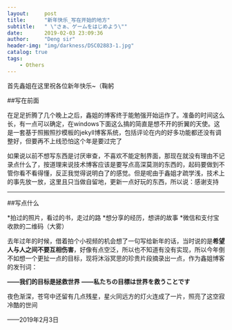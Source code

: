 ```yaml
---
layout:     post
title:      "新年快乐_写在开始的地方"
subtitle:   " \"さぁ、ゲームをはじめよう\""
date:       2019-02-03 23:09:36
author:     "Deng sir"
header-img: "img/darkness/DSC02883-1.jpg"
catalog: true
tags:
    - Others
---
```


首先鑫姐在这里祝各位新年快乐~（鞠躬

##写在前面

在足足折腾了几个晚上之后，鑫姐的博客终于能勉强开始运作了。准备的时间这么长，有一点可以确定，在windows下面这么搞的简直是想不开的折翼的天使。这是一套基于照搬照抄模板的jekyll博客系统，包括评论在内的好多功能都还没有调整好，但要再不上线恐怕这个年是要过完了

如果说以前不想写东西是讨厌审查，不喜欢不能定制界面，那现在就没有理由不记录点什么了，按道理来说技术博客应该是要写点高深莫测的东西的，起码要做到不管你看不看得懂，反正我觉得说明白了的感觉。但是呢由于鑫姐才疏学浅，技术上的事先放一放，这里且只当做自留地，更新一点好玩的东西，所以说：感谢支持

---

##写点什么

*拍过的照片，看过的书，走过的路
*想分享的经历，想讲的故事
*微信和支付宝收款的二维码（大雾）

去年过年的时候，借着拍个小视频的机会想了一句写给新年的话，当时说的是**希望人与人之间不要互相伤害**，好像有点空泛，所以也不知道有没有实现，所以今年倒不如想一个更扯一点的目标，现将沐浴冥思的珍贵片段摘录出一点，作为鑫姐博客的发刊词：

**——我们的目标是拯救世界**
**——私たちの目標は世界を救うことです**

夜色渐深，苍穹中还留有几点残星，星火同远方的灯火连成了一片，照亮了这空寂冷酷的世间

——2019年2月3日
